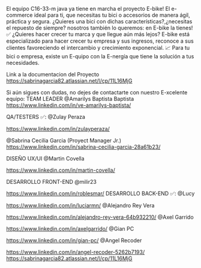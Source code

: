 El equipo C16-33-m java ya tiene en marcha el proyecto E-bike! 
El e-commerce ideal para ti, que necesitas tu bici o accesorios de manera ágil, práctica y segura. ¿Quieres una bici con dichas características?,¿necesitas el repuesto de siempre? nosotros también lo queremos: en E-bike la tienes! :white_check_mark:
¿Quieres hacer crecer tu marca y que llegue aún más lejos? E-bike está especializado para hacer crecer tu empresa y sus ingresos, reconoce a sus clientes favoreciendo el intercambio y crecimiento exponencial. :chart_with_upwards_trend:
Para tu bici o empresa, existe un E-quipo con la E-nergía que tiene la solución a tus necesidades.


Link a la documentacion del Proyecto https://sabrinagarcia82.atlassian.net/l/cp/11L16MjG



Si aún sigues con dudas, no dejes de contactarte con nuestro E-xcelente equipo:
TEAM LEADER 
@Amarilys Baptista
 Baptista
https://www.linkedin.com/in/ve-amarilys-baptista/

QA/TESTERS :white_check_mark::
@Zulay Peraza

https://www.linkedin.com/in/zulayperaza/

@Sabrina Cecilia Garcia
  (Proyect Manager Jr.) 
https://www.linkedin.com/in/sabrina-cecilia-garcia-28a61b23/

DISEÑO UX/UI
@Martin Covella

https://www.linkedin.com/in/martin-covella/

DESARROLLO FRONT-END 
@milir23

https://www.linkedin.com/in/roblesmar/
DESARROLLO BACK-END :white_check_mark::
@Lucy

https://www.linkedin.com/in/luciarmn/
@Alejandro Rey Vera

https://www.linkedin.com/in/alejandro-rey-vera-64b932210/
@Axel Garrido

https://www.linkedin.com/in/axelgarrido/
@Gian PC

https://www.linkedin.com/in/gian-pc/
@Angel Recoder

https://www.linkedin.com/in/angel-recoder-5262b7193/
https://sabrinagarcia82.atlassian.net/l/cp/11L16MjG
